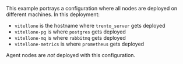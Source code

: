 This example portrays a configuration where all nodes are deployed on different machines. In this deployment:
 - `vitellone` is the hostname where `trento_server` gets deployed
 - `vitellone-pg` is where `postgres` gets deployed
 - `vitellone-mq` is where `rabbitmq` gets deployed
 - `vitellone-metrics` is where `prometheus` gets deployed

Agent nodes are *not* deployed with this configuration.